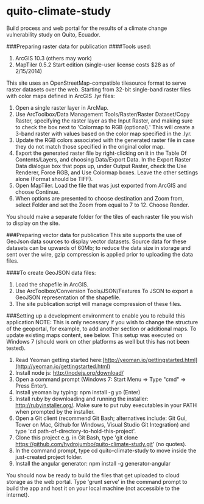 quito-climate-study
===================

Build process and web portal for the results of a climate change vulnerability study on Quito, Ecuador.


###Preparing raster data for publication
####Tools used:
1. ArcGIS 10.3 (others may work)
2. MapTiler 0.5.2 Start edition (single-user license costs $28 as of 2/15/2014)

This site uses an OpenStreetMap-compatible tilesource format to serve raster datasets over the web. Starting from 32-bit single-band raster files with color maps defined in ArcGIS .lyr files:

1. Open a single raster layer in ArcMap.
2. Use ArcToolbox/Data Management Tools/Raster/Raster Dataset/Copy Raster, specifying the raster layer as the Input Raster, and making sure to check the box next to 'Colormap to RGB (optional).' This will create a 3-band raster with values based on the color map specified in the .lyr.
3. Update the RGB colors associated with the generated raster file in case they do not match those specified in the original color map.
4. Export the generated raster file by right-clicking on it in the Table Of Contents/Layers, and choosing Data/Export Data. In the Export Raster Data dialogue box that pops up, under Output Raster, check the Use Renderer, Force RGB, and Use Colormap boxes. Leave the other settings alone (Format should be TIFF).
5. Open MapTiler. Load the file that was just exported from ArcGIS and choose Continue. 
6. When options are presented to choose destination and Zoom from, select Folder and set the Zoom from equal to 7 to 12. Choose Render.

You should make a separate folder for the tiles of each raster file you wish to display on the site. 

###Preparing vector data for publication
This site supports the use of GeoJson data sources to display vector datasets. Source data for these datasets can be upwards of 60Mb; to reduce the data size in storage and sent over the wire, gzip compression is applied prior to uploading the data files.

####To create GeoJSON data files:
1. Load the shapefile in ArcGIS. 
2. Use ArcToolbox/Conversion Tools/JSON/Features To JSON to export a GeoJSON representation of the shapefile.
3. The site publication script will manage compression of these files.

###Setting up a development environment to enable you to rebuild this application
NOTE: This is only necessary if you wish to change the structure of the geoportal, for example, to add another section or additional maps. To update existing maps content, see below. This setup was executed on Windows 7 (should work on other platforms as well but this has not been tested).

1. Read Yeoman getting started here:[http://yeoman.io/gettingstarted.html](http://yeoman.io/gettingstarted.html)
2. Install node js: http://nodejs.org/download/ 
3. Open a command prompt (Windows 7: Start Menu => Type "cmd" => Press Enter).
4. Install yeoman by typing: npm install -g yo (Enter)
5. Install ruby by downloading and running the installer: http://rubyinstaller.org/. Make sure to put ruby executables in your PATH when prompted by the installer.
6. Open a Git client (recommend Git Bash; alternatives include: Git Gui, Tower on Mac, Github for Windows, Visual Studio Git Integration) and type 'cd path-of-directory-to-hold-this-project'.
7. Clone this project e.g. in Git Bash, type 'git clone https://github.com/hydrojumbo/quito-climate-study.git' (no quotes).
8. In the command prompt, type cd quito-climate-study to move inside the just-created project folder.
9. Install the angular generator: npm install -g generator-angular

You should now be ready to build the files that get uploaded to cloud storage as the web portal. Type 'grunt serve' in the command prompt to build the app and host it on your local machine (not accessible to the internet).


